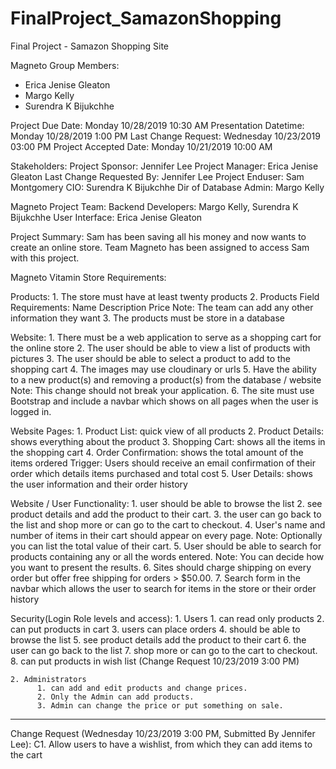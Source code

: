 # FinalProject_SamazonShopping
Final Project - Samazon Shopping Site

Magneto Group Members:
* Erica Jenise Gleaton
* Margo Kelly
* Surendra K Bijukchhe

Project Due Date:         Monday 10/28/2019 10:30 AM
Presentation Datetime:    Monday 10/28/2019 1:00 PM
Last Change Request:      Wednesday 10/23/2019 03:00 PM
Project Accepted Date:    Monday 10/21/2019 10:00 AM

Stakeholders:
  Project Sponsor:          Jennifer Lee
  Project Manager:          Erica Jenise Gleaton
  Last Change Requested By: Jennifer Lee
  Project Enduser:          Sam Montgomery
  CIO:                      Surendra K Bijukchhe
  Dir of Database Admin:    Margo Kelly

  Magneto Project Team:
    Backend Developers:        Margo Kelly, Surendra K Bijukchhe
    User Interface:           Erica Jenise Gleaton


Project Summary: 
Sam has been saving all his money and now wants to create an online store. Team Magneto has been assigned to access Sam with this project. 


Magneto Vitamin Store Requirements: 

  Products:
    1. The store must have at least twenty products
    2. Products Field Requirements:
         Name
         Description
         Price 
            Note: The team can add any other information they want 
    3. The products must be store in a database

  Website:
    1. There must be a web application to serve as a shopping cart for the online store 
    2. The user should be able to view a list of products with pictures 
    3. The user should be able to select a product to add to the shopping cart
    4. The images may use cloudinary or urls
    5. Have the ability to a new product(s) and removing a product(s) from the database / website 
          Note: This change should not break your application. 
    6. The site must use Bootstrap and include a navbar which shows on all pages when the user is logged in.

  Website Pages:
    1. Product List: quick view of all products
    2. Product Details: shows everything about the product
    3. Shopping Cart: shows all the items in the shopping cart
    4. Order Confirmation: shows the total amount of the items ordered
          Trigger: Users should receive an email confirmation of their order which details items purchased and total cost
    5. User Details: shows the user information and their order history

  Website / User Functionality:
          1. user should be able to browse the list
          2. see product details and add the product to their cart. 
          3. the user can go back to the list and shop more or can go to the cart to checkout.
          4. User's name and number of items in their cart should appear on every page. 
                Note: Optionally you can list the total value of their cart.
          5. User should be able to search for products containing any or all the words entered.
                  Note: You can decide how you want to present the results. 
          6. Sites should charge shipping on every order but offer free shipping for orders > $50.00.
          7. Search form in the navbar which allows the user to search for items in the store or their order history

  
  Security(Login Role levels and access):
     1. Users
          1. can read only products
          2. can put products in cart
          3. users can place orders
          4. should be able to browse the list
          5. see product details add the product to their cart
          6. the user can go back to the list 
          7. shop more or can go to the cart to checkout.
          8. can put products in wish list (Change Request 10/23/2019 3:00 PM)
           
    2. Administrators
          1. can add and edit products and change prices.
          2. Only the Admin can add products. 
          3. Admin can change the price or put something on sale.

------------------

  Change Request (Wednesday 10/23/2019 3:00 PM, Submitted By Jennifer Lee):
      C1. Allow users to have a wishlist, from which they can add items to the cart
